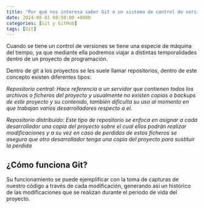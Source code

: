 ```yaml
---
title: "Por qué nos interesa saber Git o un sistema de control de versiones"
date: 2024-08-01 08:50:00 +0800
categories: [Git y GitHub]
tags: [Git]
---
```



Cuando se tiene un control de versiones se tiene una especie de máquina del tiempo, ya que mediante ella podremos viajar a distintas temporalidades dentro de un proyecto de programación.

Dentro de git a los proyectos se les suele llamar repositorios, dentro de este concepto existen diferentes tipos:

*Repositorio central: Hace referencia a un servidor que contienen todos los archivos o ficheros del proyecto y usualmente no existen copias o backups de este proyecto y su contenido, también  dificulta su uso al momento en que trabajan varios desarrolladores respecto a el.*

*Repositorio distribuido: Este tipo de repositorio se enfoca en asignar a cada desarrollador una copia del proyecto sobre el cual ellos podrán realizar modificaciones y a su vez en caso de perdidas de estos ficheros se asegura que otro desarrollador tenga una copia del proyecto para sustituir la perdida*

## ¿Cómo funciona Git?

Su funcionamiento se puede ejemplificar con la toma de capturas de nuestro código a través de cada modificación, generando así un histórico de las modificaciones que se realizan durante el periodo de vida del proyecto.